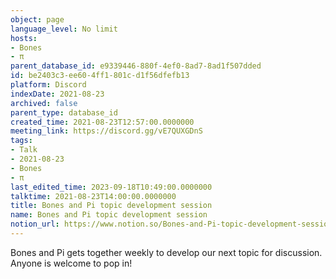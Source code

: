 ```yaml
---
object: page
language_level: No limit
hosts:
- Bones
- π
parent_database_id: e9339446-880f-4ef0-8ad7-8ad1f507dded
id: be2403c3-ee60-4ff1-801c-d1f56dfefb13
platform: Discord
indexDate: 2021-08-23
archived: false
parent_type: database_id
created_time: 2021-08-23T12:57:00.0000000
meeting_link: https://discord.gg/vE7QUXGDnS
tags:
- Talk
- 2021-08-23
- Bones
- π
last_edited_time: 2023-09-18T10:49:00.0000000
talktime: 2021-08-23T14:00:00.0000000
title: Bones and Pi topic development session
name: Bones and Pi topic development session
notion_url: https://www.notion.so/Bones-and-Pi-topic-development-session-be2403c3ee604ff1801cd1f56dfefb13
---
```


Bones and Pi gets together weekly to develop our next topic for discussion.
Anyone is welcome to pop in!










